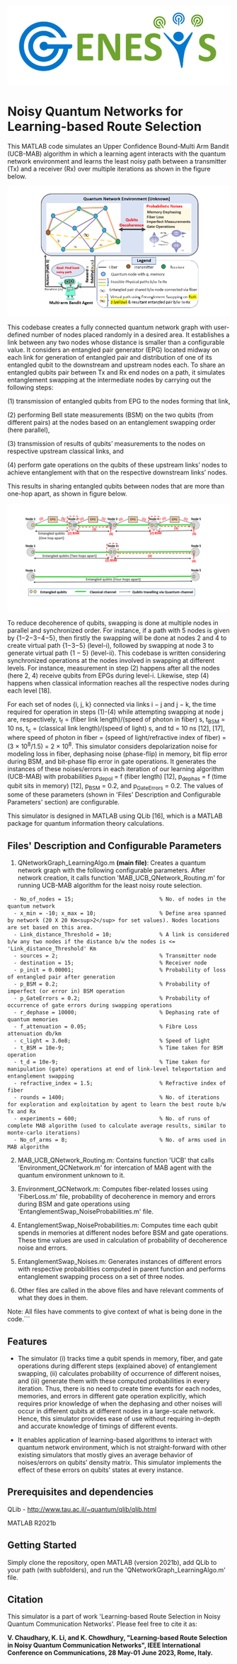 ![Genesys Lab](Images/genesys_logo.png)
# Noisy Quantum Networks for Learning-based Route Selection
This MATLAB code simulates an Upper Confidence Bound-Multi Arm Bandit (UCB-MAB) algorithm in which a learning agent interacts with the quantum network environment and learns the least noisy path between a transmitter (Tx) and a receiver (Rx) over multiple iterations as shown in the figure below. 

![MAB_Q_Network_Routing](Images/Fig1_MAB_PathSelection_GitHub.PNG)

This codebase creates a fully connected quantum network graph with user-defined number of nodes placed randomly in a desired area. It establishes a link between any two nodes whose distance is smaller than a configurable value. It considers an entangled pair generator (EPG) located midway on each link for generation of entangled pair and distribution of one of its entangled qubit to the downstream and upstream nodes each. To share an entangled qubits pair between Tx and Rx end nodes on a path, it simulates entanglement swapping at the intermediate nodes by carrying out the following steps:

(1) transmission of entangled qubits from EPG to the nodes forming that link, 

(2) performing Bell state measurements (BSM) on the two qubits (from different pairs) at the nodes based on an entanglement swapping order (here parallel),

(3) transmission of results of qubits’ measurements to the nodes on respective upstream classical links, and 

(4) perform gate operations on the qubits of these upstream links’ nodes to achieve entanglement with that on the respective downstream links’ nodes. 

This results in sharing entangled qubits between nodes that are more than one-hop apart, as shown in figure below. 

![Entanglement Swapping](Images/Fig_EntanglementSwapping_v2_GitHub.PNG)

To reduce decoherence of qubits, swapping is done at multiple nodes in parallel and synchronized order. For instance, if a path with 5 nodes is given by {1−2−3−4−5}, then firstly the swapping will be done at nodes 2 and 4 to create virtual path {1−3−5} (level-i), followed by swapping at node 3 to generate virtual path {1 − 5} (level-ii). This codebase is written considering synchronized operations at the nodes involved in swapping at different levels. For instance, measurement in step (2) happens after all the nodes (here 2, 4) receive qubits from EPGs during level-i. Likewise, step (4) happens when classical information reaches all the respective nodes during each level [18].

For each set of nodes {i, j, k} connected via links i − j and j − k, the time required for operation in steps (1)-(4) while attempting swapping at node j are,
respectively, t<sub>f</sub> = (fiber link length)/(speed of photon in fiber) s, t<sub>BSM</sub> = 10 ns, t<sub>c</sub> = (classical link length)/(speed of light) s, and td = 10 ns [12], [17], where speed of photon in fiber = (speed of light/refractive index of fiber) = (3 × 10<sup>8</sup>/1.5) = 2 × 10<sup>8</sup>. This simulator considers depolarization noise for modeling loss in fiber, dephasing noise (phase-flip) in memory, bit flip error during BSM, and bit-phase flip error in gate operations. It generates the instances of these noises/errors in each iteration of our learning algorithm (UCB-MAB) with probabilities p<sub>depol</sub> = f (fiber length) [12], p<sub>dephas</sub> = f (time qubit sits in memory) [12], p<sub>BSM</sub> = 0.2, and p<sub>GateErrors</sub> = 0.2. The values of some of these parameters (shown in 'Files' Description and Configurable Parameters' section) are configurable.

This simulator is designed in MATLAB using QLib [16], which is a MATLAB package for quantum information theory calculations.

## Files' Description and Configurable Parameters
1. QNetworkGraph_LearningAlgo.m <b>(main file)</b>: Creates a quantum network graph with the following configurable parameters. After network creation, it calls function 'MAB_UCB_QNetwork_Routing.m' for running UCB-MAB algorithm for the least noisy route selection. 
```{eval=FALSE}
  - No_of_nodes = 15;                           % No. of nodes in the quantum network
  - x_min = -10; x_max = 10;                    % Define area spanned by network (20 X 20 Km<sup>2</sup> for set values). Nodes locations are set based on this area.
  - Link_distance_Threshold = 10;               % A link is considered b/w any two nodes if the distance b/w the nodes is <= 'Link_distance_Threshold' Km
  - sources = 2;                                % Transmitter node
  - destination = 15;                           % Receiver node
  - p_init = 0.00001;                           % Probability of loss of entangled pair after generation
  - p_BSM = 0.2;                                % Probability of imperfect (or error in) BSM operation
  - p_GateErrors = 0.2;                         % Probability of occurrence of gate errors during swapping operations
  - r_dephase = 10000;                          % Dephasing rate of quantum memories
  - f_attenuation = 0.05;                       % Fibre Loss attenuation db/km
  - c_light = 3.0e8;                            % Speed of light
  - t_BSM = 10e-9;                              % Time taken for BSM operation
  - t_d = 10e-9;                                % Time taken for manipulation (gate) operations at end of link-level teleportation and entanglement swapping
  - refractive_index = 1.5;                     % Refractive index of fiber
  - rounds = 1400;                              % No. of iterations for exploration and exploitation by agent to learn the best route b/w Tx and Rx 
  - experiments = 600;                          % No. of runs of complete MAB algorithm (used to calculate average results, similar to monte-carlo iterations)
  - No_of_arms = 8;                             % No. of arms used in MAB algorithm
```
2. MAB_UCB_QNetwork_Routing.m: Contains function 'UCB' that calls 'Environment_QCNetwork.m' for intercation of MAB agent with the quantum environment unknown to it.

3. Environment_QCNetwork.m: Computes fiber-related losses using 'FiberLoss.m' file, probability of decoherence in memory and errors during BSM and gate operations using 'EntanglementSwap_NoiseProbabilities.m' file.

4. EntanglementSwap_NoiseProbabilities.m: Computes time each qubit spends in memories at different nodes before BSM and gate operations. These time values are used in calculation of probability of decoherence noise and errors.

5. EntanglementSwap_Noises.m: Generates instances of different errors with respective probabilities computed in parent function and performs entanglement swapping process on a set of three nodes.

6. Other files are called in the above files and have relevant comments of what they does in them.

Note: All files have comments to give context of what is being done in the code.```

## Features
- The simulator (i) tracks time a qubit spends in memory, fiber, and gate operations during different steps (explained above) of entanglement swapping, (ii) calculates probability of occurrence of different noises, and (iii) generate them with these computed probabilities in every iteration. Thus, there is no need to create time events for each nodes, memories, and errors in different gate operation explicitly, which requires prior knowledge of when the dephasing and other noises will occur in different qubits at different nodes in a large-scale network. Hence, this simulator provides ease of use without requiring in-depth and accurate knowledge of timings
of different events. 

- It enables application of learning-based algorithms to interact with quantum network environment, which is not straight-forward with other existing simulators that mostly gives an average behavior of noises/errors on qubits’ density matrix. This simulator implements the effect of these errors on qubits’ states at every instance. 

## Prerequisites and dependencies
QLib - http://www.tau.ac.il/~quantum/qlib/qlib.html

MATLAB R2021b

## Getting Started
Simply clone the repository, open MATLAB (version 2021b), add QLib to your path (with subfolders), and run the 'QNetworkGraph_LearningAlgo.m' file.

## Citation
This simulator is a part of work 'Learning-based Route Selection in Noisy Quantum Communication Networks'. Please feel free to cite it as:

<b>V. Chaudhary, K. Li, and K. Chowdhury, "Learning-based Route Selection in Noisy Quantum Communication Networks", IEEE International Conference on Communications, 28 May-01 June 2023, Rome, Italy.</b>
